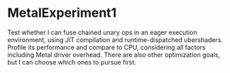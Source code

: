 # MetalExperiment1

Test whether I can fuse chained unary ops in an eager execution environment, using JIT compilation and runtime-dispatched ubershaders. Profile its performance and compare to CPU, considering all factors including Metal driver overhead. There are also other optimization goals, but I can choose which ones to pursue first.

